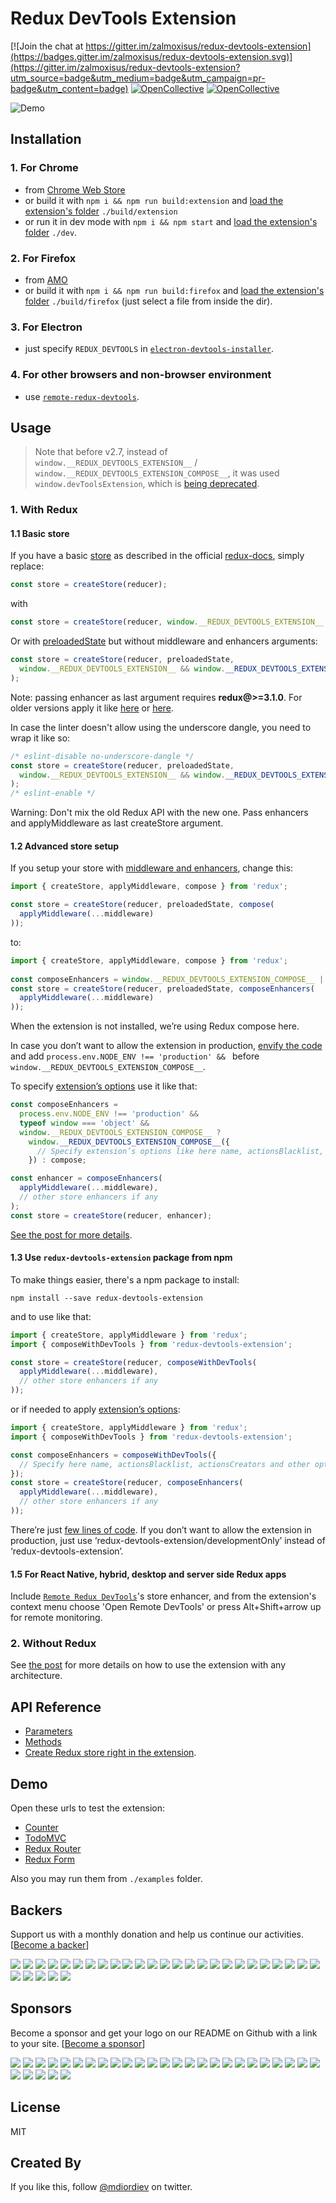# Redux DevTools Extension

[![Join the chat at https://gitter.im/zalmoxisus/redux-devtools-extension](https://badges.gitter.im/zalmoxisus/redux-devtools-extension.svg)](https://gitter.im/zalmoxisus/redux-devtools-extension?utm_source=badge&utm_medium=badge&utm_campaign=pr-badge&utm_content=badge)
[![OpenCollective](https://opencollective.com/redux-devtools-extension/backers/badge.svg)](#backers) 
[![OpenCollective](https://opencollective.com/redux-devtools-extension/sponsors/badge.svg)](#sponsors)

![Demo](https://cloud.githubusercontent.com/assets/7957859/18002950/aacb82fc-6b93-11e6-9ae9-609862c18302.png)

## Installation

### 1. For Chrome
 - from [Chrome Web Store](https://chrome.google.com/webstore/detail/redux-devtools/lmhkpmbekcpmknklioeibfkpmmfibljd)
 - or build it with `npm i && npm run build:extension` and [load the extension's folder](https://developer.chrome.com/extensions/getstarted#unpacked) `./build/extension`
 - or run it in dev mode with `npm i && npm start` and [load the extension's folder](https://developer.chrome.com/extensions/getstarted#unpacked) `./dev`.

### 2. For Firefox
 - from [AMO](https://addons.mozilla.org/en-US/firefox/addon/remotedev/)
 - or build it with `npm i && npm run build:firefox` and [load the extension's folder](https://developer.mozilla.org/en-US/Add-ons/WebExtensions/Temporary_Installation_in_Firefox) `./build/firefox` (just select a file from inside the dir).

### 3. For Electron
  - just specify `REDUX_DEVTOOLS` in [`electron-devtools-installer`](https://github.com/GPMDP/electron-devtools-installer).

### 4. For other browsers and non-browser environment
  - use [`remote-redux-devtools`](https://github.com/zalmoxisus/remote-redux-devtools). 

## Usage

> Note that before v2.7, instead of `window.__REDUX_DEVTOOLS_EXTENSION__` / `window.__REDUX_DEVTOOLS_EXTENSION_COMPOSE__`, it was used `window.devToolsExtension`, which is [being deprecated](https://github.com/zalmoxisus/redux-devtools-extension/issues/220). 

### 1. With Redux
#### 1.1 Basic store
  
  If you have a basic [store](http://redux.js.org/docs/api/createStore.html) as described in the official [redux-docs](http://redux.js.org/index.html), simply replace:
  ```javascript
  const store = createStore(reducer);
  ```
  with
  ```javascript
  const store = createStore(reducer, window.__REDUX_DEVTOOLS_EXTENSION__ && window.__REDUX_DEVTOOLS_EXTENSION__());
  ```

  Or with [preloadedState](http://redux.js.org/docs/api/createStore.html) but without middleware and enhancers arguments:
  
  ```javascript
  const store = createStore(reducer, preloadedState, 
    window.__REDUX_DEVTOOLS_EXTENSION__ && window.__REDUX_DEVTOOLS_EXTENSION__()
  );
  ```

  Note: passing enhancer as last argument requires **redux@>=3.1.0**. For older versions apply it like [here](https://github.com/zalmoxisus/redux-devtools-extension/blob/v0.4.2/examples/todomvc/store/configureStore.js) or [here](https://github.com/zalmoxisus/redux-devtools-extension/blob/v0.4.2/examples/counter/store/configureStore.js#L7-L12).

  In case the linter doesn't allow using the underscore dangle, you need to wrap it like so:
  ```js
  /* eslint-disable no-underscore-dangle */
  const store = createStore(reducer, preloadedState, 
    window.__REDUX_DEVTOOLS_EXTENSION__ && window.__REDUX_DEVTOOLS_EXTENSION__()
  );
  /* eslint-enable */
  ```

  Warning: Don't mix the old Redux API with the new one. Pass enhancers and applyMiddleware as last createStore argument.

#### 1.2 Advanced store setup
  If you setup your store with [middleware and enhancers](http://redux.js.org/docs/api/applyMiddleware.html), change this:
  ```javascript
  import { createStore, applyMiddleware, compose } from 'redux';
  
  const store = createStore(reducer, preloadedState, compose(
    applyMiddleware(...middleware)
  ));
  ```
  to:
  ```javascript
  import { createStore, applyMiddleware, compose } from 'redux';
   
  const composeEnhancers = window.__REDUX_DEVTOOLS_EXTENSION_COMPOSE__ || compose;
  const store = createStore(reducer, preloadedState, composeEnhancers(
    applyMiddleware(...middleware)
  ));
  ```
  When the extension is not installed, we’re using Redux compose here.
  
  In case you don’t want to allow the extension in production, [envify the code](https://github.com/gaearon/redux-devtools/blob/master/docs/Walkthrough.md#exclude-devtools-from-production-builds) and add `process.env.NODE_ENV !== 'production' && ` before `window.__REDUX_DEVTOOLS_EXTENSION_COMPOSE__`.
  
  To specify [extension’s options](https://github.com/zalmoxisus/redux-devtools-extension/blob/master/docs/API/Arguments.md#windowdevtoolsextensionconfig) use it like that:
  ```js
  const composeEnhancers =
    process.env.NODE_ENV !== 'production' &&
    typeof window === 'object' &&
    window.__REDUX_DEVTOOLS_EXTENSION_COMPOSE__ ?   
      window.__REDUX_DEVTOOLS_EXTENSION_COMPOSE__({
        // Specify extension’s options like here name, actionsBlacklist, actionsCreators or immutablejs support
      }) : compose;

  const enhancer = composeEnhancers(
    applyMiddleware(...middleware),
    // other store enhancers if any
  );
  const store = createStore(reducer, enhancer);
  ```
  
  [See the post for more details](https://medium.com/@zalmoxis/improve-your-development-workflow-with-redux-devtools-extension-f0379227ff83).

#### 1.3 Use `redux-devtools-extension` package from npm

  To make things easier, there's a npm package to install:
  ```
  npm install --save redux-devtools-extension
  ```
  and to use like that:
  ```js
  import { createStore, applyMiddleware } from 'redux';
  import { composeWithDevTools } from 'redux-devtools-extension';

  const store = createStore(reducer, composeWithDevTools(
    applyMiddleware(...middleware),
    // other store enhancers if any
  ));
  ```
  or if needed to apply [extension’s options](https://github.com/zalmoxisus/redux-devtools-extension/blob/master/docs/API/Arguments.md#windowdevtoolsextensionconfig):
  ```js
  import { createStore, applyMiddleware } from 'redux';
  import { composeWithDevTools } from 'redux-devtools-extension';

  const composeEnhancers = composeWithDevTools({
    // Specify here name, actionsBlacklist, actionsCreators and other options
  });
  const store = createStore(reducer, composeEnhancers(
    applyMiddleware(...middleware),
    // other store enhancers if any
  ));
  ```  
  There’re just [few lines of code](https://github.com/zalmoxisus/redux-devtools-extension/blob/master/npm-package/index.js). If you don’t want to allow the extension in production, just use ‘redux-devtools-extension/developmentOnly’ instead of ‘redux-devtools-extension’.

#### 1.5 For React Native, hybrid, desktop and server side Redux apps
  Include [`Remote Redux DevTools`](https://github.com/zalmoxisus/remote-redux-devtools)'s store enhancer, and from the extension's context menu choose 'Open Remote DevTools' or press Alt+Shift+arrow up for remote monitoring.
  
### 2. Without Redux
  See [the post](https://medium.com/@zalmoxis/redux-devtools-without-redux-or-how-to-have-a-predictable-state-with-any-architecture-61c5f5a7716f) for more details on how to use the extension with any architecture.
  
## API Reference
  - [Parameters](docs/API/Arguments.md)
  - [Methods](docs/API/Methods.md)
  - [Create Redux store right in the extension](docs/API/Methods.md).

## Demo
Open these urls to test the extension:

 - [Counter](http://zalmoxisus.github.io/examples/counter/)
 - [TodoMVC](http://zalmoxisus.github.io/examples/todomvc/)
 - [Redux Router](http://zalmoxisus.github.io/examples/router/)
 - [Redux Form](http://erikras.github.io/redux-form/#/examples/simple)

Also you may run them from `./examples` folder.

## Backers
Support us with a monthly donation and help us continue our activities. [[Become a backer](https://opencollective.com/redux-devtools-extension#backer)]

<a href="https://opencollective.com/redux-devtools-extension/backer/0/website" target="_blank"><img src="https://opencollective.com/redux-devtools-extension/backer/0/avatar.svg"></a>
<a href="https://opencollective.com/redux-devtools-extension/backer/1/website" target="_blank"><img src="https://opencollective.com/redux-devtools-extension/backer/1/avatar.svg"></a>
<a href="https://opencollective.com/redux-devtools-extension/backer/2/website" target="_blank"><img src="https://opencollective.com/redux-devtools-extension/backer/2/avatar.svg"></a>
<a href="https://opencollective.com/redux-devtools-extension/backer/3/website" target="_blank"><img src="https://opencollective.com/redux-devtools-extension/backer/3/avatar.svg"></a>
<a href="https://opencollective.com/redux-devtools-extension/backer/4/website" target="_blank"><img src="https://opencollective.com/redux-devtools-extension/backer/4/avatar.svg"></a>
<a href="https://opencollective.com/redux-devtools-extension/backer/5/website" target="_blank"><img src="https://opencollective.com/redux-devtools-extension/backer/5/avatar.svg"></a>
<a href="https://opencollective.com/redux-devtools-extension/backer/6/website" target="_blank"><img src="https://opencollective.com/redux-devtools-extension/backer/6/avatar.svg"></a>
<a href="https://opencollective.com/redux-devtools-extension/backer/7/website" target="_blank"><img src="https://opencollective.com/redux-devtools-extension/backer/7/avatar.svg"></a>
<a href="https://opencollective.com/redux-devtools-extension/backer/8/website" target="_blank"><img src="https://opencollective.com/redux-devtools-extension/backer/8/avatar.svg"></a>
<a href="https://opencollective.com/redux-devtools-extension/backer/9/website" target="_blank"><img src="https://opencollective.com/redux-devtools-extension/backer/9/avatar.svg"></a>
<a href="https://opencollective.com/redux-devtools-extension/backer/10/website" target="_blank"><img src="https://opencollective.com/redux-devtools-extension/backer/10/avatar.svg"></a>
<a href="https://opencollective.com/redux-devtools-extension/backer/11/website" target="_blank"><img src="https://opencollective.com/redux-devtools-extension/backer/11/avatar.svg"></a>
<a href="https://opencollective.com/redux-devtools-extension/backer/12/website" target="_blank"><img src="https://opencollective.com/redux-devtools-extension/backer/12/avatar.svg"></a>
<a href="https://opencollective.com/redux-devtools-extension/backer/13/website" target="_blank"><img src="https://opencollective.com/redux-devtools-extension/backer/13/avatar.svg"></a>
<a href="https://opencollective.com/redux-devtools-extension/backer/14/website" target="_blank"><img src="https://opencollective.com/redux-devtools-extension/backer/14/avatar.svg"></a>
<a href="https://opencollective.com/redux-devtools-extension/backer/15/website" target="_blank"><img src="https://opencollective.com/redux-devtools-extension/backer/15/avatar.svg"></a>
<a href="https://opencollective.com/redux-devtools-extension/backer/16/website" target="_blank"><img src="https://opencollective.com/redux-devtools-extension/backer/16/avatar.svg"></a>
<a href="https://opencollective.com/redux-devtools-extension/backer/17/website" target="_blank"><img src="https://opencollective.com/redux-devtools-extension/backer/17/avatar.svg"></a>
<a href="https://opencollective.com/redux-devtools-extension/backer/18/website" target="_blank"><img src="https://opencollective.com/redux-devtools-extension/backer/18/avatar.svg"></a>
<a href="https://opencollective.com/redux-devtools-extension/backer/19/website" target="_blank"><img src="https://opencollective.com/redux-devtools-extension/backer/19/avatar.svg"></a>
<a href="https://opencollective.com/redux-devtools-extension/backer/20/website" target="_blank"><img src="https://opencollective.com/redux-devtools-extension/backer/20/avatar.svg"></a>
<a href="https://opencollective.com/redux-devtools-extension/backer/21/website" target="_blank"><img src="https://opencollective.com/redux-devtools-extension/backer/21/avatar.svg"></a>
<a href="https://opencollective.com/redux-devtools-extension/backer/22/website" target="_blank"><img src="https://opencollective.com/redux-devtools-extension/backer/22/avatar.svg"></a>
<a href="https://opencollective.com/redux-devtools-extension/backer/23/website" target="_blank"><img src="https://opencollective.com/redux-devtools-extension/backer/23/avatar.svg"></a>
<a href="https://opencollective.com/redux-devtools-extension/backer/24/website" target="_blank"><img src="https://opencollective.com/redux-devtools-extension/backer/24/avatar.svg"></a>
<a href="https://opencollective.com/redux-devtools-extension/backer/25/website" target="_blank"><img src="https://opencollective.com/redux-devtools-extension/backer/25/avatar.svg"></a>
<a href="https://opencollective.com/redux-devtools-extension/backer/26/website" target="_blank"><img src="https://opencollective.com/redux-devtools-extension/backer/26/avatar.svg"></a>
<a href="https://opencollective.com/redux-devtools-extension/backer/27/website" target="_blank"><img src="https://opencollective.com/redux-devtools-extension/backer/27/avatar.svg"></a>
<a href="https://opencollective.com/redux-devtools-extension/backer/28/website" target="_blank"><img src="https://opencollective.com/redux-devtools-extension/backer/28/avatar.svg"></a>
<a href="https://opencollective.com/redux-devtools-extension/backer/29/website" target="_blank"><img src="https://opencollective.com/redux-devtools-extension/backer/29/avatar.svg"></a>


## Sponsors
Become a sponsor and get your logo on our README on Github with a link to your site. [[Become a sponsor](https://opencollective.com/redux-devtools-extension#sponsor)]

<a href="https://opencollective.com/redux-devtools-extension/sponsor/0/website" target="_blank"><img src="https://opencollective.com/redux-devtools-extension/sponsor/0/avatar.svg"></a>
<a href="https://opencollective.com/redux-devtools-extension/sponsor/1/website" target="_blank"><img src="https://opencollective.com/redux-devtools-extension/sponsor/1/avatar.svg"></a>
<a href="https://opencollective.com/redux-devtools-extension/sponsor/2/website" target="_blank"><img src="https://opencollective.com/redux-devtools-extension/sponsor/2/avatar.svg"></a>
<a href="https://opencollective.com/redux-devtools-extension/sponsor/3/website" target="_blank"><img src="https://opencollective.com/redux-devtools-extension/sponsor/3/avatar.svg"></a>
<a href="https://opencollective.com/redux-devtools-extension/sponsor/4/website" target="_blank"><img src="https://opencollective.com/redux-devtools-extension/sponsor/4/avatar.svg"></a>
<a href="https://opencollective.com/redux-devtools-extension/sponsor/5/website" target="_blank"><img src="https://opencollective.com/redux-devtools-extension/sponsor/5/avatar.svg"></a>
<a href="https://opencollective.com/redux-devtools-extension/sponsor/6/website" target="_blank"><img src="https://opencollective.com/redux-devtools-extension/sponsor/6/avatar.svg"></a>
<a href="https://opencollective.com/redux-devtools-extension/sponsor/7/website" target="_blank"><img src="https://opencollective.com/redux-devtools-extension/sponsor/7/avatar.svg"></a>
<a href="https://opencollective.com/redux-devtools-extension/sponsor/8/website" target="_blank"><img src="https://opencollective.com/redux-devtools-extension/sponsor/8/avatar.svg"></a>
<a href="https://opencollective.com/redux-devtools-extension/sponsor/9/website" target="_blank"><img src="https://opencollective.com/redux-devtools-extension/sponsor/9/avatar.svg"></a>
<a href="https://opencollective.com/redux-devtools-extension/sponsor/10/website" target="_blank"><img src="https://opencollective.com/redux-devtools-extension/sponsor/10/avatar.svg"></a>
<a href="https://opencollective.com/redux-devtools-extension/sponsor/11/website" target="_blank"><img src="https://opencollective.com/redux-devtools-extension/sponsor/11/avatar.svg"></a>
<a href="https://opencollective.com/redux-devtools-extension/sponsor/12/website" target="_blank"><img src="https://opencollective.com/redux-devtools-extension/sponsor/12/avatar.svg"></a>
<a href="https://opencollective.com/redux-devtools-extension/sponsor/13/website" target="_blank"><img src="https://opencollective.com/redux-devtools-extension/sponsor/13/avatar.svg"></a>
<a href="https://opencollective.com/redux-devtools-extension/sponsor/14/website" target="_blank"><img src="https://opencollective.com/redux-devtools-extension/sponsor/14/avatar.svg"></a>
<a href="https://opencollective.com/redux-devtools-extension/sponsor/15/website" target="_blank"><img src="https://opencollective.com/redux-devtools-extension/sponsor/15/avatar.svg"></a>
<a href="https://opencollective.com/redux-devtools-extension/sponsor/16/website" target="_blank"><img src="https://opencollective.com/redux-devtools-extension/sponsor/16/avatar.svg"></a>
<a href="https://opencollective.com/redux-devtools-extension/sponsor/17/website" target="_blank"><img src="https://opencollective.com/redux-devtools-extension/sponsor/17/avatar.svg"></a>
<a href="https://opencollective.com/redux-devtools-extension/sponsor/18/website" target="_blank"><img src="https://opencollective.com/redux-devtools-extension/sponsor/18/avatar.svg"></a>
<a href="https://opencollective.com/redux-devtools-extension/sponsor/19/website" target="_blank"><img src="https://opencollective.com/redux-devtools-extension/sponsor/19/avatar.svg"></a>
<a href="https://opencollective.com/redux-devtools-extension/sponsor/20/website" target="_blank"><img src="https://opencollective.com/redux-devtools-extension/sponsor/20/avatar.svg"></a>
<a href="https://opencollective.com/redux-devtools-extension/sponsor/21/website" target="_blank"><img src="https://opencollective.com/redux-devtools-extension/sponsor/21/avatar.svg"></a>
<a href="https://opencollective.com/redux-devtools-extension/sponsor/22/website" target="_blank"><img src="https://opencollective.com/redux-devtools-extension/sponsor/22/avatar.svg"></a>
<a href="https://opencollective.com/redux-devtools-extension/sponsor/23/website" target="_blank"><img src="https://opencollective.com/redux-devtools-extension/sponsor/23/avatar.svg"></a>
<a href="https://opencollective.com/redux-devtools-extension/sponsor/24/website" target="_blank"><img src="https://opencollective.com/redux-devtools-extension/sponsor/24/avatar.svg"></a>
<a href="https://opencollective.com/redux-devtools-extension/sponsor/25/website" target="_blank"><img src="https://opencollective.com/redux-devtools-extension/sponsor/25/avatar.svg"></a>
<a href="https://opencollective.com/redux-devtools-extension/sponsor/26/website" target="_blank"><img src="https://opencollective.com/redux-devtools-extension/sponsor/26/avatar.svg"></a>
<a href="https://opencollective.com/redux-devtools-extension/sponsor/27/website" target="_blank"><img src="https://opencollective.com/redux-devtools-extension/sponsor/27/avatar.svg"></a>
<a href="https://opencollective.com/redux-devtools-extension/sponsor/28/website" target="_blank"><img src="https://opencollective.com/redux-devtools-extension/sponsor/28/avatar.svg"></a>
<a href="https://opencollective.com/redux-devtools-extension/sponsor/29/website" target="_blank"><img src="https://opencollective.com/redux-devtools-extension/sponsor/29/avatar.svg"></a>

## License

MIT

## Created By

If you like this, follow [@mdiordiev](https://twitter.com/mdiordiev) on twitter.
